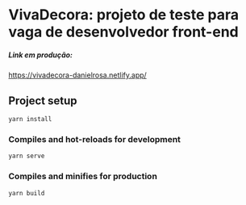 # VivaDecora: projeto de teste para vaga de desenvolvedor front-end
##### Link em produção:
https://vivadecora-danielrosa.netlify.app/
## Project setup
```
yarn install
```

### Compiles and hot-reloads for development
```
yarn serve
```

### Compiles and minifies for production
```
yarn build
```